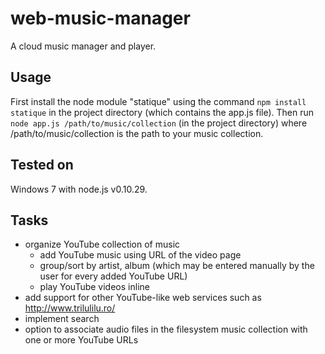 web-music-manager
=================

A cloud music manager and player.

Usage
-----

First install the node module "statique" using the command `npm install statique` in the project directory (which contains the app.js file). Then run `node app.js /path/to/music/collection` (in the project directory) where /path/to/music/collection is the path to your music collection.

Tested on
---------

Windows 7 with node.js v0.10.29.

Tasks
-----

- organize YouTube collection of music
	- add YouTube music using URL of the video page
	- group/sort by artist, album (which may be entered manually by the user for every added YouTube URL)
	- play YouTube videos inline
- add support for other YouTube-like web services such as http://www.trilulilu.ro/
- implement search
- option to associate audio files in the filesystem music collection with one or more YouTube URLs
